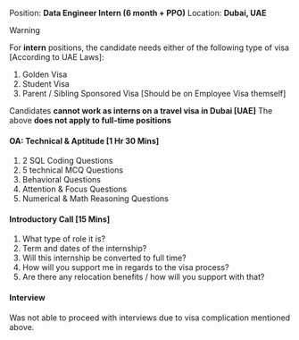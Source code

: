Position: **Data Engineer Intern (6 month + PPO)**
Location: **Dubai, UAE**

> [!warning] 
> For **intern** positions, the candidate needs either of the following type of visa \[According to UAE Laws]:
> 1. Golden Visa
> 2. Student Visa
> 3. Parent / Sibling Sponsored Visa \[Should be on Employee Visa themself]
> 
> Candidates **cannot work as interns on a travel visa in Dubai \[UAE]**
> The above **does not apply to full-time positions**

#### OA: Technical & Aptitude [1 Hr 30 Mins]
1. 2 SQL Coding Questions
2. 5 technical MCQ Questions
3. Behavioral Questions
4. Attention & Focus Questions
5. Numerical & Math Reasoning Questions

#### Introductory Call [15 Mins]
1. What type of role it is?
2. Term and dates of the internship?
3. Will this internship be converted to full time?
4. How will you support me in regards to the visa process?
5. Are there any relocation benefits / how will you support with that?

#### Interview
Was not able to proceed with interviews due to visa complication mentioned above.



